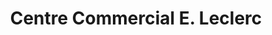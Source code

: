 ---
title: "Centre Commercial E. Leclerc"
url: /saint-jean-dangely/centre-commercial-e-leclerc/
shop: supermarché
---